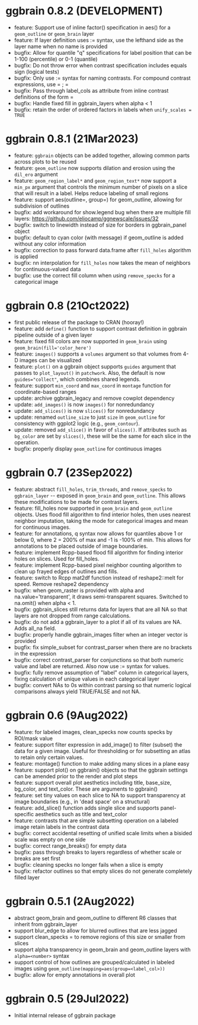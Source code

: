 # ggbrain 0.8.2 (DEVELOPMENT)

* feature: Support use of inline factor() specification in aes() for a `geom_outline` or `geom_brain` layer
* feature: If layer definition uses := syntax, use the lefthand side as the layer name when no name is provided
* bugfix: Allow for quantile "q" specifications for label position that can be 1-100 (percentile) or 0-1 (quantile)
* bugfix: Do not throw error when contrast specification includes equals sign (logical tests)
* bugfix: Only use := syntax for naming contrasts. For compound contrast expressions, use <value> = <expr>; <value2> = <expr2>
* bugfix: Pass through label_cols as attribute from inline contrast definitions of the form <value> = <expr>
* bugfix: Handle fixed fill in ggbrain_layers when alpha < 1
* bugfix: retain the order of ordered factors in labels when `unify_scales = TRUE`

# ggbrain 0.8.1 (21Mar2023)

* feature: `ggbrain` objects can be added together, allowing common parts across plots to be reused
* feature: `geom_outline` now supports dilation and erosion using the `dil_ero` argument
* feature: `geom_region_label*` and `geom_region_text*` now support a `min_px` argument that controls
   the minimum number of pixels on a slice that will result in a label. Helps reduce labeling of small regions
* feature: support aes(outline=<x>, group=<y>) for geom_outline, allowing for subdivision of outlines
* bugfix: add workaround for show.legend bug when there are multiple fill layers: https://github.com/eliocamp/ggnewscale/issues/32
* bugfix: switch to linewidth instead of size for borders in ggbrain_panel object
* bugfix: default to cyan color (with message) if geom_outline is added without any color information
* bugfix: correction to pass forward data.frame after `fill_holes` algorithm is applied
* bugfix: nn interpolation for `fill_holes` now takes the mean of neighbors for continuous-valued data
* bugfix: use the correct fill column when using `remove_specks` for a categorical image

# ggbrain 0.8 (21Oct2022)

* first public release of the package to CRAN (hooray!)
* feature: add `define()` function to support contrast definition in ggbrain pipeline outside of a given layer
* feature: fixed fill colors are now supported in `geom_brain` using `geom_brain(fill='color_here')`
* feature: `images()` supports a `volumes` argument so that volumes from 4-D images can be visualized
* feature: `plot()` on a ggbrain object supports `guides` argument that passes to `plot_layout()` in `patchwork`.
    Also, the default is now `guides="collect"`, which combines shared legends.
* feature: support `min_coord` and `max_coord` in `montage` function for coordinate-based ranges
* update: archive ggbrain_legacy and remove cowplot dependency
* update: `add_images()` is now `images()` for nonredundancy
* update: `add_slices()` is now `slices()` for nonredundancy
* update: renamed `outline_size` to just `size` in `geom_outline` for consistency with ggplot2 logic (e.g., `geom_contour`).
* update: removed `add_slice()` in favor of `slices()`. If attributes such as `bg_color` are set by `slices()`, these
    will be the same for each slice in the operation.
* bugfix: properly display `geom_outline` for continuous images


# ggbrain 0.7 (23Sep2022)
* feature: abstract `fill_holes`, `trim_threads`, and `remove_specks` to `ggbrain_layer` -- exposed in `geom_brain` and `geom_outline`. This allows these modifications
    to be made for contrast layers.
* feature: fill_holes now supported in `geom_brain` and `geom_outline` objects. Uses flood fill algorithm to find interior holes, then uses nearest neighbor imputation,
    taking the mode for categorical images and mean for continuous images.
* feature: for annotations, q<number> syntax now allows for quantiles above 1 or below 0, where 2 = 200% of max and -1 is -100% of min.
    This allows for annotations to be placed outside of image boundaries.
* feature: implement Rcpp-based flood fill algorithm for finding interior holes on slices. Used for fill_holes.
* feature: implement Rcpp-based pixel neighbor counting algorithm to clean up frayed edges of outlines and fills.
* feature: switch to Rcpp mat2df function instead of reshape2::melt for speed. Remove reshape2 dependency
* bugfix:  when geom_raster is provided with alpha and na.value='transparent', it draws semi-transparent squares. Switched to na.omit() when alpha < 1.
* bugfix:  ggbrain_slices still returns data for layers that are all NA so that layers are not dropped from range calculations.
* bugfix:  do not add a ggbrain_layer to a plot if all of its values are NA. Adds all_na field.
* bugfix:  properly handle ggbrain_images filter when an integer vector is provided
* bugfix:  fix simple_subset for contrast_parser when there are no brackets in the expression
* bugfix:  correct contrast_parser for conjunctions so that both numeric value and label are returned. Also now use := syntax for values.
* bugfix:  fully remove assumption of "label" column in categorical layers, fixing calculation of unique values in each categorical layer
* bugfix:  convert NAs to 0s within contrast parsing so that numeric logical comparisons always yield TRUE/FALSE and not NA.

# ggbrain 0.6 (9Aug2022)

* feature: for labeled images, clean_specks now counts specks by ROI/mask value
* feature: support filter expression in add_image() to filter (subset) the data for a given image. Useful for thresholding
    or for subsetting an atlas to retain only certain values.
* feature: montage() function to make adding many slices in a plane easy
* feature: support plot() on ggbrain() objects so that the ggbrain settings can be amended prior to the render and plot steps
* feature: support overall plot aesthetics including title, base_size, bg_color, and text_color. These are arguments to ggbrain()
* feature: set tiny values on each slice to NA to support transparency at image boundaries (e.g., in 'dead space' on a structural)
* feature: add_slice() function adds single slice and supports panel-specific aesthetics such as title and text_color
* feature: contrasts that are simple subsetting operation on a labeled image retain labels in the contrast data
* bugfix:  correct accidental resetting of unified scale limits when a bisided scale was empty on one side
* bugfix:  correct range_breaks() for empty data
* bugfix:  pass through breaks to layers regardless of whether scale or breaks are set first
* bugfix:  cleaning specks no longer fails when a slice is empty
* bugfix:  refactor outlines so that empty slices do not generate completely filled layer

# ggbrain 0.5.1 (2Aug2022)

* abstract geom_brain and geom_outline to different R6 classes that inherit from ggbrain_layer
* support blur_edge to allow for blurred outlines that are less jagged
* support clean_specks = <number> to remove regions of this size or smaller from slices
* support alpha transparency in geom_brain and geom_outline layers with `alpha=<number>` syntax
* support control of how outlines are grouped/calculated in labeled images using `geom_outline(mapping=aes(group=<label_col>))`
* bugfix: allow for empty annotations in overall plot

# ggbrain 0.5 (29Jul2022)

* Initial internal release of ggbrain package